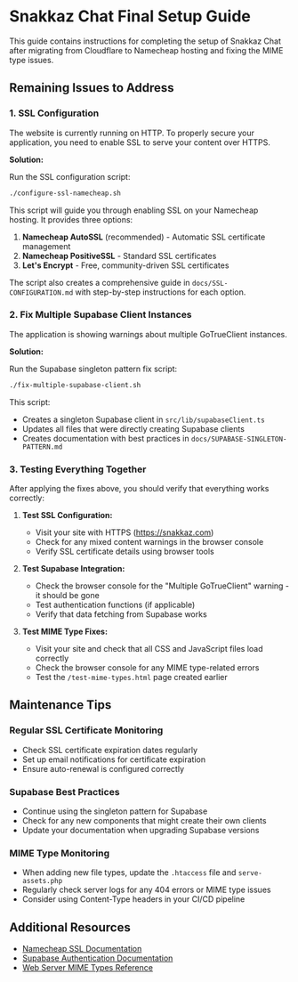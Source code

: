 # Snakkaz Chat Final Setup Guide

This guide contains instructions for completing the setup of Snakkaz Chat after migrating from Cloudflare to Namecheap hosting and fixing the MIME type issues.

## Remaining Issues to Address

### 1. SSL Configuration

The website is currently running on HTTP. To properly secure your application, you need to enable SSL to serve your content over HTTPS.

**Solution:**

Run the SSL configuration script:

```bash
./configure-ssl-namecheap.sh
```

This script will guide you through enabling SSL on your Namecheap hosting. It provides three options:

1. **Namecheap AutoSSL** (recommended) - Automatic SSL certificate management
2. **Namecheap PositiveSSL** - Standard SSL certificates
3. **Let's Encrypt** - Free, community-driven SSL certificates

The script also creates a comprehensive guide in `docs/SSL-CONFIGURATION.md` with step-by-step instructions for each option.

### 2. Fix Multiple Supabase Client Instances

The application is showing warnings about multiple GoTrueClient instances.

**Solution:**

Run the Supabase singleton pattern fix script:

```bash
./fix-multiple-supabase-client.sh
```

This script:
- Creates a singleton Supabase client in `src/lib/supabaseClient.ts`
- Updates all files that were directly creating Supabase clients
- Creates documentation with best practices in `docs/SUPABASE-SINGLETON-PATTERN.md`

### 3. Testing Everything Together

After applying the fixes above, you should verify that everything works correctly:

1. **Test SSL Configuration:**
   - Visit your site with HTTPS (https://snakkaz.com)
   - Check for any mixed content warnings in the browser console
   - Verify SSL certificate details using browser tools

2. **Test Supabase Integration:**
   - Check the browser console for the "Multiple GoTrueClient" warning - it should be gone
   - Test authentication functions (if applicable)
   - Verify that data fetching from Supabase works

3. **Test MIME Type Fixes:**
   - Visit your site and check that all CSS and JavaScript files load correctly
   - Check the browser console for any MIME type-related errors
   - Test the `/test-mime-types.html` page created earlier

## Maintenance Tips

### Regular SSL Certificate Monitoring

- Check SSL certificate expiration dates regularly
- Set up email notifications for certificate expiration
- Ensure auto-renewal is configured correctly

### Supabase Best Practices

- Continue using the singleton pattern for Supabase
- Check for any new components that might create their own clients
- Update your documentation when upgrading Supabase versions

### MIME Type Monitoring

- When adding new file types, update the `.htaccess` file and `serve-assets.php`
- Regularly check server logs for any 404 errors or MIME type issues
- Consider using Content-Type headers in your CI/CD pipeline

## Additional Resources

- [Namecheap SSL Documentation](https://www.namecheap.com/support/knowledgebase/article.aspx/786/38/how-do-i-activate-an-ssl-certificate/)
- [Supabase Authentication Documentation](https://supabase.com/docs/guides/auth)
- [Web Server MIME Types Reference](https://developer.mozilla.org/en-US/docs/Web/HTTP/Basics_of_HTTP/MIME_types)
